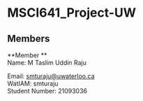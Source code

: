 # MSCI641_Project-UW
## Members

**Member **  
Name:  M Taslim Uddin Raju 

Email: [smturaju@uwaterloo.ca](mailto:smturaju@uwaterloo.ca)  
WatIAM: smturaju  
Student Number: 21093036  

